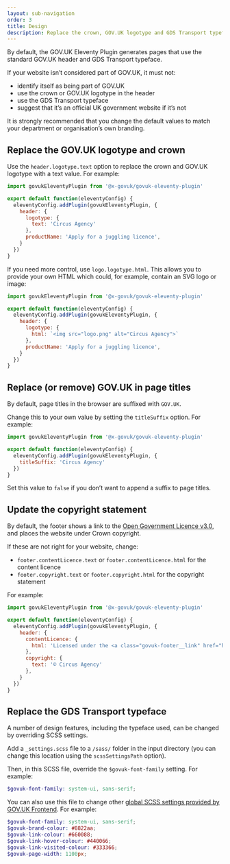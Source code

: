 ```yaml
---
layout: sub-navigation
order: 3
title: Design
description: Replace the crown, GOV.UK logotype and GDS Transport typeface.
---
```


By default, the GOV.UK Eleventy Plugin generates pages that use the standard GOV.UK header and GDS Transport typeface.

If your website isn’t considered part of GOV.UK, it must not:

- identify itself as being part of GOV.UK
- use the crown or GOV.UK logotype in the header
- use the GDS Transport typeface
- suggest that it’s an official UK government website if it’s not

It is strongly recommended that you change the default values to match your department or organisation’s own branding.

## Replace the GOV.UK logotype and crown

Use the `header.logotype.text` option to replace the crown and GOV.UK logotype with a text value. For example:

```js
import govukEleventyPlugin from '@x-govuk/govuk-eleventy-plugin'

export default function(eleventyConfig) {
  eleventyConfig.addPlugin(govukEleventyPlugin, {
    header: {
      logotype: {
        text: 'Circus Agency'
      },
      productName: 'Apply for a juggling licence',
    }
  })
}
```

If you need more control, use `logo.logotype.html`. This allows you to provide your own HTML which could, for example, contain an SVG logo or image:

```js
import govukEleventyPlugin from '@x-govuk/govuk-eleventy-plugin'

export default function(eleventyConfig) {
  eleventyConfig.addPlugin(govukEleventyPlugin, {
    header: {
      logotype: {
        html: `<img src="logo.png" alt="Circus Agency">`
      },
      productName: 'Apply for a juggling licence',
    }
  })
}
```

## Replace (or remove) GOV.UK in page titles

By default, page titles in the browser are suffixed with `GOV.UK`.

Change this to your own value by setting the `titleSuffix` option. For example:

```js
import govukEleventyPlugin from '@x-govuk/govuk-eleventy-plugin'

export default function(eleventyConfig) {
  eleventyConfig.addPlugin(govukEleventyPlugin, {
    titleSuffix: 'Circus Agency'
  })
}
```

Set this value to `false` if you don’t want to append a suffix to page titles.

## Update the copyright statement

By default, the footer shows a link to the [Open Government Licence v3.0](https://www.nationalarchives.gov.uk/doc/open-government-licence/version/3/), and places the website under Crown copyright.

If these are not right for your website, change:

- `footer.contentLicence.text` or `footer.contentLicence.html` for the content licence
- `footer.copyright.text` or `footer.copyright.html` for the copyright statement

For example:

```js
import govukEleventyPlugin from '@x-govuk/govuk-eleventy-plugin'

export default function(eleventyConfig) {
  eleventyConfig.addPlugin(govukEleventyPlugin, {
    header: {
      contentLicence: {
        html: 'Licensed under the <a class="govuk-footer__link" href="https://licence.example">Example Licence</a>, except where otherwise stated'
      },
      copyright: {
        text: '© Circus Agency'
      },
    }
  })
}
```

## Replace the GDS Transport typeface

A number of design features, including the typeface used, can be changed by overriding SCSS settings.

Add a `_settings.scss` file to a `/sass/` folder in the input directory (you can change this location using the `scssSettingsPath` option).

Then, in this SCSS file, override the `$govuk-font-family` setting. For example:

```scss
$govuk-font-family: system-ui, sans-serif;
```

You can also use this file to change other [global SCSS settings provided by GOV.UK Frontend](https://frontend.design-system.service.gov.uk/sass-api-reference/#settings). For example:

```scss
$govuk-font-family: system-ui, sans-serif;
$govuk-brand-colour: #8822aa;
$govuk-link-colour: #660088;
$govuk-link-hover-colour: #440066;
$govuk-link-visited-colour: #333366;
$govuk-page-width: 1100px;
```
